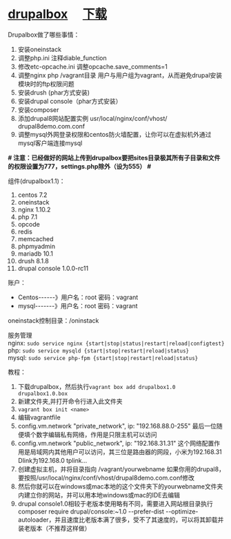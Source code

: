 # [drupalbox](http://www.drupalbox.org) 　[下载](https://pan.baidu.com/s/1hsfYFvI#list/path=%2F)

Drupalbox做了哪些事情：  
1. 安装oneinstack  
2. 调整php.ini 注释diable_function  
3. 修改etc-opcache.ini 调整opcache.save_comments=1  
4. 调整nginx php /vagrant目录 用户与用户组为vagrant，从而避免drupal安装模块时的ftp权限问题 
5. 安装drush (phar方式安装)  
6. 安装drupal console（phar方式安装）  
7. 安装composer  
8. 添加drupal8网站配置实例 usr/local/nginx/conf/vhost/  drupal8demo.com.conf  
9. 调整mysql外网登录权限和centos防火墙配置，让你可以在虚拟机外通过mysql客户端连接mysql 

**# 注意：已经做好的网站上传到drupalbox要把sites目录极其所有子目录和文件的权限设置为777，settings.php除外（设为555） #**



组件(drupalbox1.1)：  
1. centos 7.2  
2. oneinstack  
3. nginx 1.10.2  
4. php 7.1  
5. opcode  
6. redis  
7. memcached  
8. phpmyadmin  
9. mariadb 10.1  
10. drush 8.1.8  
11. drupal console 1.0.0-rc11 





账户：  
- Centos------》用户名：root 密码：vagrant  
- mysql-------》用户名：root 密码：vagrant  

oneinstack控制目录：/oninstack  

服务管理  
nginx: `sudo service nginx {start|stop|status|restart|reload|configtest}`  
php:   `sudo service mysqld {start|stop|restart|reload|status}`  
mysql: `sudo service php-fpm {start|stop|restart|reload|status}`  

教程： 


1.  下载drupalbox，然后执行`vagrant box add drupalbox1.0 drupalbox1.0.box`
2.  新建文件夹,并打开命令行进入此文件夹
3.  `vagrant box init <name>`
4.  编辑vagrantfile
5.  config.vm.network "private_network", ip: "192.168.88.0-255" 最后一位随便填个数字编辑私有网络，作用是只限主机可以访问   
6.  config.vm.network "public_network", ip: "192.168.31.31" 这个网络配置作用是局域网内其他用户可以访问，其三位是路由器的网段，小米为192.168.31 Dlink为192.168.0 tplink...
7.  创建虚拟主机，并将目录指向 /vagrant/yourwebname 如果你用的drupal8，要按照/usr/local/nginx/conf/vhost/drupal8demo.com.conf修改
8.  然后你就可以在windows或mac本地的这个文件夹下的yourwebname文件夹内建立你的网站，并可以用本地windows或mac的IDE去编辑
9.  drupal console1.0相较于老版本使用略有不同，需要进入网站根目录执行composer require drupal/console:~1.0 --prefer-dist --optimize-autoloader，并且速度比老版本满了很多，受不了其速度的，可以将其卸载并装老版本（不推荐这样做）


